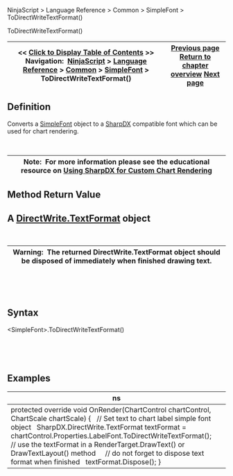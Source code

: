 ﻿


NinjaScript \> Language Reference \> Common \> SimpleFont \> ToDirectWriteTextFormat()






















ToDirectWriteTextFormat()







| \<\< [Click to Display Table of Contents](simplefont_todirectwritetextformat.md) \>\> **Navigation:**     [NinjaScript](ninjascript-1.md) \> [Language Reference](language_reference_wip-1.md) \> [Common](common-1.md) \> [SimpleFont](simplefont_class-1.md) \> ToDirectWriteTextFormat() | [Previous page](simplefont_applyto-1.md) [Return to chapter overview](simplefont_class-1.md) [Next page](indicators-1.md) |
| --- | --- |











## Definition


Converts a [SimpleFont](simplefont_class-1.md) object to a [SharpDX](sharpdx-1.md) compatible font which can be used for chart rendering.


 




| Note:  For more information please see the educational resource on [Using SharpDX for Custom Chart Rendering](using_sharpdx_for_custom_chart_rendering-1.md) |
| --- |



## 


## 


## Method Return Value


## A [DirectWrite.TextFormat](sharpdx_directwrite_textformat-1.md) object


 




| Warning:  The returned DirectWrite.TextFormat object should be disposed of immediately when finished drawing text. |
| --- |



 


 


## Syntax


\<SimpleFont\>.ToDirectWriteTextFormat()


 


 


## Examples




| ns |
| --- |
| protected override void OnRender(ChartControl chartControl, ChartScale chartScale) {    // Set text to chart label simple font object    SharpDX.DirectWrite.TextFormat textFormat \= chartControl.Properties.LabelFont.ToDirectWriteTextFormat();      // use the textFormat in a RenderTarget.DrawText() or DrawTextLayout() method      // do not forget to dispose text format when finished    textFormat.Dispose(); } |









